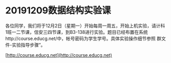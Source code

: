 # 20191209数据结构实验课
各位同学，我们将于12月2日（星期一）开始每周一周五，开始上机实验，请计科1班一二节课，信安三四节课，到B3-138进行实验。题目已经布置在系统http://course.educg.net/中，帐号密码为学生学号。具体实验操作细节参照 群文件-实验指导步骤”。


[http://course.educg.net](http://course.educg.net)
